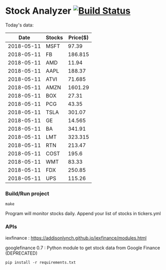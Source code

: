# Stock Analyzer [![Build Status](https://travis-ci.org/ogoyal/StockAnalyzer.svg?branch=master)](https://travis-ci.org/ogoyal/StockAnalyzer)

Today's data:

| Date| Stocks| Price($) | 
| --- | --- | ---  | 
| 2018-05-11| MSFT| 97.39 | 
| 2018-05-11| FB| 186.815 | 
| 2018-05-11| AMD| 11.94 | 
| 2018-05-11| AAPL| 188.37 | 
| 2018-05-11| ATVI| 71.685 | 
| 2018-05-11| AMZN| 1601.29 | 
| 2018-05-11| BOX| 27.31 | 
| 2018-05-11| PCG| 43.35 | 
| 2018-05-11| TSLA| 301.07 | 
| 2018-05-11| GE| 14.565 | 
| 2018-05-11| BA| 341.91 | 
| 2018-05-11| LMT| 323.315 | 
| 2018-05-11| RTN| 213.47 | 
| 2018-05-11| COST| 195.6 | 
| 2018-05-11| WMT| 83.33 | 
| 2018-05-11| FDX| 250.85 | 
| 2018-05-11| UPS| 115.26 | 

### Build/Run project

```
make
```

Program will monitor stocks daily. Append your list of stocks in tickers.yml

### APIs
iexfinance : https://addisonlynch.github.io/iexfinance/modules.html

googlefinance 0.7 : Python module to get stock data from Google Finance (DEPRECATED)

```
pip install -r requirements.txt
```
